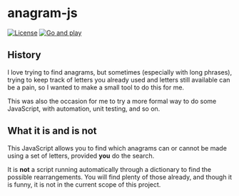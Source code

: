# anagram-js

[![License][5]][6]
[![Go and play][7]][8]

## History

I love trying to find anagrams, but sometimes (especially with long phrases), trying to keep track
of letters you already used and letters still available can be a pain, so I wanted to make a small
tool to do this for me.

This was also the occasion for me to try a more formal way to do some JavaScript, with automation,
unit testing, and so on.

## What it is and is not

This JavaScript allows you to find which anagrams can or cannot be made using a set of letters,
provided **you** do the search.

It is **not** a script running automatically through a dictionary to find the possible
rearrangements. You will find plenty of those already, and though it is funny, it is not in the
current scope of this project.

[5]: https://img.shields.io/badge/license-MIT-blue.svg
[6]: http://opensource.org/licenses/MIT
[7]: https://img.shields.io/badge/Demo_and_doc-%E2%96%BA-brightgreen.svg
[8]: http://cychop.github.io/anagram-js

